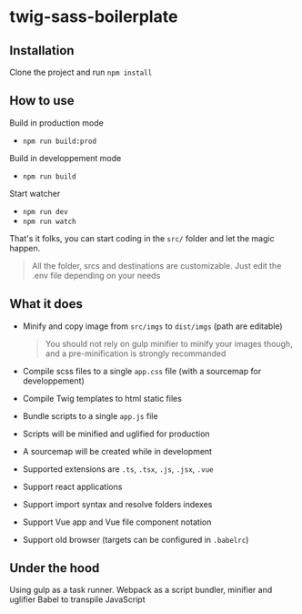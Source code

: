 # twig-sass-boilerplate

## Installation

Clone the project and run `npm install`

## How to use

Build in production mode

- `npm run build:prod`

Build in developpement mode

- `npm run build`

Start watcher

- `npm run dev`
- `npm run watch`

That's it folks, you can start coding in the `src/` folder and let the magic happen.

> All the folder, srcs and destinations are customizable. Just edit the .env file depending on your needs

## What it does

- Minify and copy image from `src/imgs` to `dist/imgs` (path are editable)

  > You should not rely on gulp minifier to minify your images though, and a pre-minification is strongly recommanded

- Compile scss files to a single `app.css` file (with a sourcemap for developpement)

- Compile Twig templates to html static files

- Bundle scripts to a single `app.js` file

- Scripts will be minified and uglified for production

- A sourcemap will be created while in development

- Supported extensions are `.ts`, `.tsx`, `.js`, `.jsx`, `.vue`

- Support react applications

- Support import syntax and resolve folders indexes

- Support Vue app and Vue file component notation

- Support old browser (targets can be configured in `.babelrc`)

## Under the hood

Using gulp as a task runner.
Webpack as a script bundler, minifier and uglifier
Babel to transpile JavaScript
